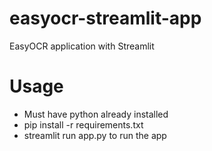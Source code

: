 # easyocr-streamlit-app
EasyOCR application with Streamlit

# Usage
- Must have python already installed
- pip install -r requirements.txt
- streamlit run app.py to run the app

